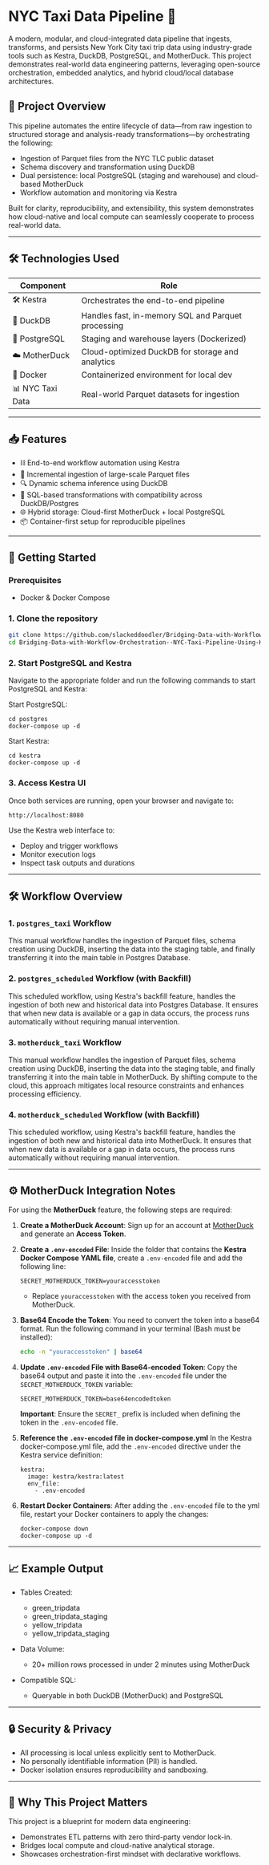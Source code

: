# NYC Taxi Data Pipeline 🚖

A modern, modular, and cloud-integrated data pipeline that ingests, transforms, and persists New York City taxi trip data using industry-grade tools such as Kestra, DuckDB, PostgreSQL, and MotherDuck. This project demonstrates real-world data engineering patterns, leveraging open-source orchestration, embedded analytics, and hybrid cloud/local database architectures.

## 🧠 Project Overview

This pipeline automates the entire lifecycle of data—from raw ingestion to structured storage and analysis-ready transformations—by orchestrating the following:

* Ingestion of Parquet files from the NYC TLC public dataset
* Schema discovery and transformation using DuckDB
* Dual persistence: local PostgreSQL (staging and warehouse) and cloud-based MotherDuck
* Workflow automation and monitoring via Kestra

Built for clarity, reproducibility, and extensibility, this system demonstrates how cloud-native and local compute can seamlessly cooperate to process real-world data.

---

## 🛠️ Technologies Used

| Component        | Role                                               |
| ---------------- | -------------------------------------------------- |
| 🛠️ Kestra       | Orchestrates the end-to-end pipeline               |
| 🦆 DuckDB        | Handles fast, in-memory SQL and Parquet processing |
| 🐘 PostgreSQL    | Staging and warehouse layers (Dockerized)          |
| ☁️ MotherDuck    | Cloud-optimized DuckDB for storage and analytics   |
| 🐳 Docker        | Containerized environment for local dev            |
| 📊 NYC Taxi Data | Real-world Parquet datasets for ingestion          |

---

## 📥 Features

* ⛓️ End-to-end workflow automation using Kestra
* 🔁 Incremental ingestion of large-scale Parquet files
* 🔍 Dynamic schema inference using DuckDB
* 🧰 SQL-based transformations with compatibility across DuckDB/Postgres
* 🌐 Hybrid storage: Cloud-first MotherDuck + local PostgreSQL
* 📦 Container-first setup for reproducible pipelines

---

## 🚀 Getting Started

### Prerequisites

* Docker & Docker Compose

### 1. Clone the repository

```bash
git clone https://github.com/slackeddoodler/Bridging-Data-with-Workflow-Orchestration--NYC-Taxi-Pipeline-Using-Kestra-DuckDB.git
cd Bridging-Data-with-Workflow-Orchestration--NYC-Taxi-Pipeline-Using-Kestra-DuckDB
```

### 2. Start PostgreSQL and Kestra

Navigate to the appropriate folder and run the following commands to start PostgreSQL and Kestra:

Start PostgreSQL:

```
cd postgres
docker-compose up -d
```

Start Kestra:

```
cd kestra
docker-compose up -d
```

### 3. Access Kestra UI

Once both services are running, open your browser and navigate to:

```
http://localhost:8080
```

Use the Kestra web interface to:

* Deploy and trigger workflows
* Monitor execution logs
* Inspect task outputs and durations

---

## 🛠️ Workflow Overview

### 1. **`postgres_taxi` Workflow**

This manual workflow handles the ingestion of Parquet files, schema creation using DuckDB, inserting the data into the staging table, and finally transferring it into the main table in Postgres Database.

### 2. **`postgres_scheduled` Workflow (with Backfill)**

This scheduled workflow, using Kestra's backfill feature, handles the ingestion of both new and historical data into Postgres Database. It ensures that when new data is available or a gap in data occurs, the process runs automatically without requiring manual intervention.

### 3. **`motherduck_taxi` Workflow**

This manual workflow handles the ingestion of Parquet files, schema creation using DuckDB, inserting the data into the staging table, and finally transferring it into the main table in MotherDuck. By shifting compute to the cloud, this approach mitigates local resource constraints and enhances processing efficiency.

### 4. **`motherduck_scheduled` Workflow (with Backfill)**

This scheduled workflow, using Kestra's backfill feature, handles the ingestion of both new and historical data into MotherDuck. It ensures that when new data is available or a gap in data occurs, the process runs automatically without requiring manual intervention.

---

## ⚙️ MotherDuck Integration Notes

For using the **MotherDuck** feature, the following steps are required:

1. **Create a MotherDuck Account**:
   Sign up for an account at [MotherDuck](https://www.motherduck.com) and generate an **Access Token**.

2. **Create a `.env-encoded` File**:
   Inside the folder that contains the **Kestra Docker Compose YAML file**, create a `.env-encoded` file and add the following line:

   ```
   SECRET_MOTHERDUCK_TOKEN=youraccesstoken
   ```

   * Replace `youraccesstoken` with the access token you received from MotherDuck.

3. **Base64 Encode the Token**:
   You need to convert the token into a base64 format.
   Run the following command in your terminal (Bash must be installed):

   ```bash
   echo -n "youraccesstoken" | base64
   ```

4. **Update `.env-encoded` File with Base64-encoded Token**:
   Copy the base64 output and paste it into the `.env-encoded` file under the `SECRET_MOTHERDUCK_TOKEN` variable:

   ```
   SECRET_MOTHERDUCK_TOKEN=base64encodedtoken
   ```

   **Important**: Ensure the `SECRET_` prefix is included when defining the token in the `.env-encoded` file.

5. **Reference the `.env-encoded` file in docker-compose.yml**
  In the Kestra docker-compose.yml file, add the `.env-encoded` directive under the Kestra service definition:
    ```
    kestra:
      image: kestra/kestra:latest
      env_file:
        - .env-encoded
    ```

7. **Restart Docker Containers**:
   After adding the `.env-encoded` file to the yml file, restart your Docker containers to apply the changes:

   ```
   docker-compose down
   docker-compose up -d
   ```

---

## 📈 Example Output

* Tables Created:

  * green\_tripdata
  * green\_tripdata\_staging
  * yellow\_tripdata
  * yellow\_tripdata\_staging
* Data Volume:

  * 20+ million rows processed in under 2 minutes using MotherDuck
* Compatible SQL:

  * Queryable in both DuckDB (MotherDuck) and PostgreSQL

---

## 🔒 Security & Privacy

* All processing is local unless explicitly sent to MotherDuck.
* No personally identifiable information (PII) is handled.
* Docker isolation ensures reproducibility and sandboxing.

---

## 🎯 Why This Project Matters

This project is a blueprint for modern data engineering:

* Demonstrates ETL patterns with zero third-party vendor lock-in.
* Bridges local compute and cloud-native analytical storage.
* Showcases orchestration-first mindset with declarative workflows.
